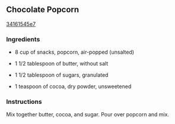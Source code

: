 ## Chocolate Popcorn

[34161545e7](http://www.food.com/recipe/chocolate-popcorn-493269)

### Ingredients

 - 8 cup of snacks, popcorn, air-popped (unsalted)

 - 1 1/2 tablespoon of butter, without salt

 - 1 1/2 tablespoon of sugars, granulated

 - 1 teaspoon of cocoa, dry powder, unsweetened

### Instructions

Mix together butter, cocoa, and sugar. Pour over popcorn and mix.